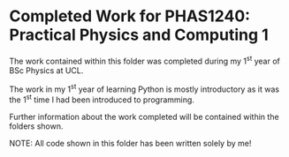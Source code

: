 # Completed Work for PHAS1240: Practical Physics and Computing 1
The work contained within this folder was completed during my 1<sup>st</sup> year of BSc Physics at UCL.

The work in my 1<sup>st</sup> year of learning Python is mostly introductory as it was the 1<sup>st</sup> time I had been introduced to programming.

Further information about the work completed will be contained within the folders shown.

NOTE: All code shown in this folder has been written solely by me!
